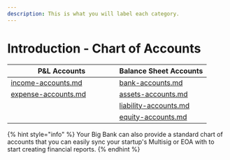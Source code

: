 ```yaml
---
description: This is what you will label each category.
---
```


# Introduction - Chart of Accounts

<table data-full-width="true"><thead><tr><th width="232.33333333333331">P&#x26;L Accounts</th><th>Balance Sheet Accounts</th></tr></thead><tbody><tr><td><a data-mention href="coming-soon/income-accounts.md">income-accounts.md</a></td><td><a data-mention href="coming-soon/bank-accounts.md">bank-accounts.md</a></td></tr><tr><td><a data-mention href="coming-soon/expense-accounts.md">expense-accounts.md</a></td><td><a data-mention href="coming-soon/assets-accounts.md">assets-accounts.md</a></td></tr><tr><td></td><td><a data-mention href="coming-soon/liability-accounts.md">liability-accounts.md</a></td></tr><tr><td></td><td><a data-mention href="coming-soon/equity-accounts.md">equity-accounts.md</a></td></tr></tbody></table>

{% hint style="info" %}
Your Big Bank can also provide a standard chart of accounts that you can easily sync your startup's Multisig or EOA with to start creating financial reports.
{% endhint %}
